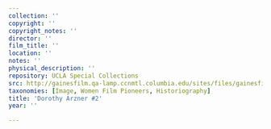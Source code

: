 ```yaml
---
collection: ''
copyright: ''
copyright_notes: ''
director: ''
film_title: ''
location: ''
notes: ''
physical_description: ''
repository: UCLA Special Collections
src: http://gainesfilm.qa-lamp.ccnmtl.columbia.edu/sites/files/gainesfilm/images/arzner2.jpg
taxonomies: [Image, Women Film Pioneers, Historiography]
title: 'Dorothy Arzner #2'
year: ''

---
```

